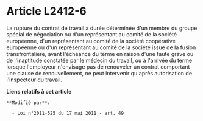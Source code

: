 # Article L2412-6

La rupture du contrat de travail à durée déterminée d'un membre du groupe spécial de négociation ou d'un représentant au
comité de la société européenne, d'un représentant au comité de la société coopérative européenne ou d'un représentant au
comité de la société issue de la fusion transfrontalière, avant l'échéance du terme en raison d'une faute grave ou de
l'inaptitude constatée par le médecin du travail, ou à l'arrivée du terme lorsque l'employeur n'envisage pas de renouveler un
contrat comportant une clause de renouvellement, ne peut intervenir qu'après autorisation de l'inspecteur du travail.

**Liens relatifs à cet article**

	**Modifié par**:

	  - Loi n°2011-525 du 17 mai 2011 - art. 49
